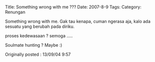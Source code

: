 Title: Something wrong with me ???
Date: 2007-8-9
Tags: 
Category: Renungan

Something wrong with me.
Gak tau kenapa, cuman ngerasa aja, kalo ada sesuatu yang berubah pada diriku.

proses kedewasaan ? semoga .....

Soulmate hunting ? Maybe :)

Originally posted : 13/09/04 9:57
